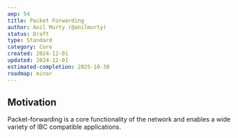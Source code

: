 ```yaml
---
aep: 54
title: Packet Forwarding
author: Anil Murty (@anilmurty)
status: Draft
type: Standard
category: Core
created: 2024-12-01
updated: 2024-12-01
estimated-completion: 2025-10-30
roadmap: minor
---
```


## Motivation

Packet-forwarding is a core functionality of the network and enables a wide variety of IBC compatible applications.